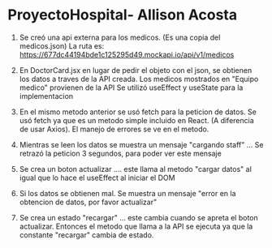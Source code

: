 # ProyectoHospital- Allison Acosta

1. Se creó una api externa para los medicos. (Es una copia del medicos.json)
   La ruta es: https://677dc44194bde1c125295d49.mockapi.io/api/v1/medicos

2. En DoctorCard.jsx en lugar de pedir el objeto con el json, se obtienen los datos a traves de la API creada.
   Los medicos mostrados en "Equipo medico" provienen de la API
   Se utilizó useEffect y useState para la implementacion

3. En el mismo metodo anterior se usó fetch para la peticion de datos. Se usó fetch ya que es un metodo simple incluido en React.
   (A diferencia de usar Axios). El manejo de errores se ve en el metodo.

4. Mientras se leen los datos se muestra un mensaje "cargando staff" ...
   Se retrazó la peticion 3 segundos, para poder ver este mensaje

5. Se crea un boton actualizar .... este llama al metodo "cargar datos" al igual que lo hace el useEffect al iniciar el DOM

6. Si los datos se obtienen mal. Se muestra un mensaje "error en la obtencion de datos, por favor actualizar"

7. Se crea un estado "recargar" ... este cambia cuando se apreta el boton actualizar. Entonces el metodo que llama a la API se ejecuta ya que la constante "recargar" cambia de estado.
